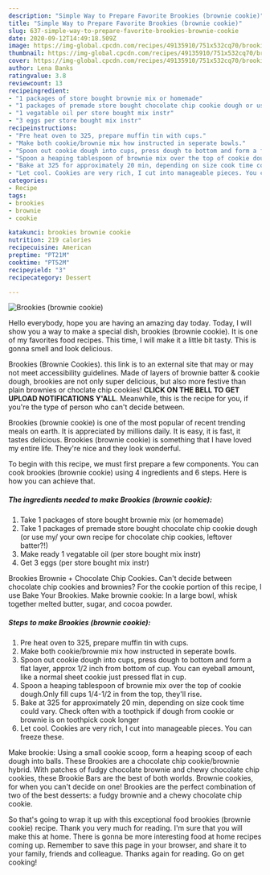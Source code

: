 ```yaml
---
description: "Simple Way to Prepare Favorite Brookies (brownie cookie)"
title: "Simple Way to Prepare Favorite Brookies (brownie cookie)"
slug: 637-simple-way-to-prepare-favorite-brookies-brownie-cookie
date: 2020-09-12T14:49:18.509Z
image: https://img-global.cpcdn.com/recipes/49135910/751x532cq70/brookies-brownie-cookie-recipe-main-photo.jpg
thumbnail: https://img-global.cpcdn.com/recipes/49135910/751x532cq70/brookies-brownie-cookie-recipe-main-photo.jpg
cover: https://img-global.cpcdn.com/recipes/49135910/751x532cq70/brookies-brownie-cookie-recipe-main-photo.jpg
author: Lena Banks
ratingvalue: 3.8
reviewcount: 13
recipeingredient:
- "1 packages of store bought brownie mix or homemade"
- "1 packages of premade store bought chocolate chip cookie dough or use my your own recipe for chocolate chip cookies leftover batter"
- "1 vegatable oil per store bought mix instr"
- "3 eggs per store bought mix instr"
recipeinstructions:
- "Pre heat oven to 325, prepare muffin tin with cups."
- "Make both cookie/brownie mix how instructed in seperate bowls."
- "Spoon out cookie dough into cups, press dough to bottom and form a flat layer, approx 1/2 inch from bottom of cup. You can eyeball amount, like a normal sheet cookie just pressed flat in cup."
- "Spoon a heaping tablespoon of brownie mix over the top of cookie dough.Only fill cups 1/4-1/2 in from the top, they&#39;ll rise."
- "Bake at 325 for approximately 20 min, depending on size cook time could vary. Check often with a toothpick if dough from cookie or brownie is on toothpick cook longer"
- "Let cool. Cookies are very rich, I cut into manageable pieces. You can freeze these."
categories:
- Recipe
tags:
- brookies
- brownie
- cookie

katakunci: brookies brownie cookie 
nutrition: 219 calories
recipecuisine: American
preptime: "PT21M"
cooktime: "PT52M"
recipeyield: "3"
recipecategory: Dessert

---
```



![Brookies (brownie cookie)](https://img-global.cpcdn.com/recipes/49135910/751x532cq70/brookies-brownie-cookie-recipe-main-photo.jpg)

Hello everybody, hope you are having an amazing day today. Today, I will show you a way to make a special dish, brookies (brownie cookie). It is one of my favorites food recipes. This time, I will make it a little bit tasty. This is gonna smell and look delicious.

Brookies (Brownie Cookies). this link is to an external site that may or may not meet accessibility guidelines. Made of layers of brownie batter &amp; cookie dough, brookies are not only super delicious, but also more festive than plain brownies or choclate chip cookies! **CLICK ON THE BELL TO GET UPLOAD NOTIFICATIONS Y&#39;ALL**. Meanwhile, this is the recipe for you, if you&#39;re the type of person who can&#39;t decide between.

Brookies (brownie cookie) is one of the most popular of recent trending meals on earth. It is appreciated by millions daily. It is easy, it is fast, it tastes delicious. Brookies (brownie cookie) is something that I have loved my entire life. They're nice and they look wonderful.


To begin with this recipe, we must first prepare a few components. You can cook brookies (brownie cookie) using 4 ingredients and 6 steps. Here is how you can achieve that.

<!--inarticleads1-->

##### The ingredients needed to make Brookies (brownie cookie):

1. Take 1 packages of store bought brownie mix (or homemade)
1. Take 1 packages of premade store bought chocolate chip cookie dough (or use my/ your own recipe for chocolate chip cookies, leftover batter?!)
1. Make ready 1 vegatable oil (per store bought mix instr)
1. Get 3 eggs (per store bought mix instr)


Brookies Brownie + Chocolate Chip Cookies. Can&#39;t decide between chocolate chip cookies and brownies? For the cookie portion of this recipe, I use Bake Your Brookies. Make brownie cookie: In a large bowl, whisk together melted butter, sugar, and cocoa powder. 

<!--inarticleads2-->

##### Steps to make Brookies (brownie cookie):

1. Pre heat oven to 325, prepare muffin tin with cups.
1. Make both cookie/brownie mix how instructed in seperate bowls.
1. Spoon out cookie dough into cups, press dough to bottom and form a flat layer, approx 1/2 inch from bottom of cup. You can eyeball amount, like a normal sheet cookie just pressed flat in cup.
1. Spoon a heaping tablespoon of brownie mix over the top of cookie dough.Only fill cups 1/4-1/2 in from the top, they&#39;ll rise.
1. Bake at 325 for approximately 20 min, depending on size cook time could vary. Check often with a toothpick if dough from cookie or brownie is on toothpick cook longer
1. Let cool. Cookies are very rich, I cut into manageable pieces. You can freeze these.


Make brookie: Using a small cookie scoop, form a heaping scoop of each dough into balls. These Brookies are a chocolate chip cookie/brownie hybrid. With patches of fudgy chocolate brownie and chewy chocolate chip cookies, these Brookie Bars are the best of both worlds. Brownie cookies, for when you can&#39;t decide on one! Brookies are the perfect combination of two of the best desserts: a fudgy brownie and a chewy chocolate chip cookie. 

So that's going to wrap it up with this exceptional food brookies (brownie cookie) recipe. Thank you very much for reading. I'm sure that you will make this at home. There is gonna be more interesting food at home recipes coming up. Remember to save this page in your browser, and share it to your family, friends and colleague. Thanks again for reading. Go on get cooking!
